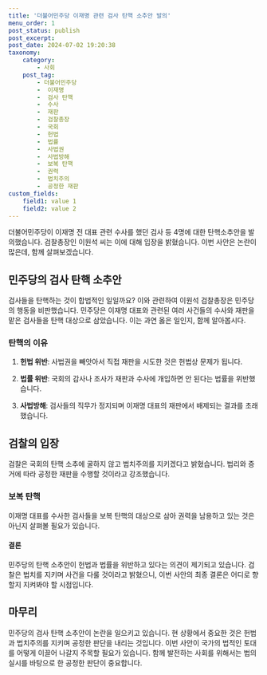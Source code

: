 ```yaml
---
title: '더불어민주당 이재명 관련 검사 탄핵 소추안 발의'
menu_order: 1
post_status: publish
post_excerpt: 
post_date: 2024-07-02 19:20:38
taxonomy:
    category:
        - 사회
    post_tag:
        - 더불어민주당
        -  이재명
        -  검사 탄핵
        -  수사
        -  재판
        -  검찰총장
        -  국회
        -  헌법
        -  법률
        -  사법권
        -  사법방해
        -  보복 탄핵
        -  권력
        -  법치주의
        -  공정한 재판
custom_fields:
    field1: value 1
    field2: value 2
---
```


더불어민주당이 이재명 전 대표 관련 수사를 했던 검사 등 4명에 대한 탄핵소추안을 발의했습니다. 검찰총장인 이원석 씨는 이에 대해 입장을 밝혔습니다. 이번 사안은 논란이 많은데, 함께 살펴보겠습니다.
## 민주당의 검사 탄핵 소추안
검사들을 탄핵하는 것이 합법적인 일일까요? 이와 관련하여 이원석 검찰총장은 민주당의 행동을 비판했습니다. 민주당은 이재명 대표와 관련된 여러 사건들의 수사와 재판을 맡은 검사들을 탄핵 대상으로 삼았습니다. 이는 과연 옳은 일인지, 함께 알아봅시다.
### 탄핵의 이유
1. **헌법 위반**: 사법권을 빼앗아서 직접 재판을 시도한 것은 헌법상 문제가 됩니다.
   
2. **법률 위반**: 국회의 감사나 조사가 재판과 수사에 개입하면 안 된다는 법률을 위반했습니다.
   
3. **사법방해**: 검사들의 직무가 정지되며 이재명 대표의 재판에서 배제되는 결과를 초래했습니다.
## 검찰의 입장
검찰은 국회의 탄핵 소추에 굴하지 않고 법치주의를 지키겠다고 밝혔습니다. 법리와 증거에 따라 공정한 재판을 수행할 것이라고 강조했습니다.
### 보복 탄핵
이재명 대표를 수사한 검사들을 보복 탄핵의 대상으로 삼아 권력을 남용하고 있는 것은 아닌지 살펴볼 필요가 있습니다.
#### 결론
민주당의 탄핵 소추안이 헌법과 법률을 위반하고 있다는 의견이 제기되고 있습니다. 검찰은 법치를 지키며 사건을 다룰 것이라고 밝혔으니, 이번 사안의 최종 결론은 어디로 향할지 지켜봐야 할 시점입니다.
## 마무리
민주당의 검사 탄핵 소추안이 논란을 일으키고 있습니다. 현 상황에서 중요한 것은 헌법과 법치주의를 지키며 공정한 판단을 내리는 것입니다. 이번 사안이 국가의 법적인 토대를 어떻게 이끌어 나갈지 주목할 필요가 있습니다. 함께 발전하는 사회를 위해서는 법의 실시를 바탕으로 한 공정한 판단이 중요합니다.
